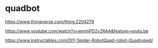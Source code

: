 # quadbot
https://www.thingiverse.com/thing:2204279

https://www.youtube.com/watch?v=wmmPD2v2RAA&feature=youtu.be

https://www.instructables.com/DIY-Spider-RobotQuad-robot-Quadruped/
